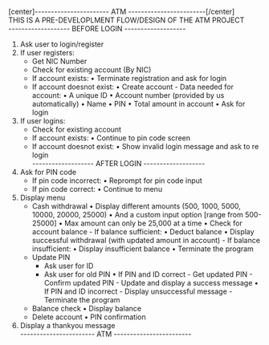 [center]----------------------- ATM ------------------------[/center]\
THIS IS A PRE-DEVELOPLMENT FLOW/DESIGN OF THE ATM PROJECT\
------------------- BEFORE LOGIN -------------------
1. Ask user to login/register
2. If user registers:
    - Get NIC Number
    - Check for existing account (By NIC)
    - If account exists:
        • Terminate registration and ask for login
    - If account doesnot exist:
        • Create account
            - Data needed for account:
                • A unique ID
                • Account number (provided by us automatically)
                • Name
                • PIN
                • Total amount in account
        • Ask for login
3. If user logins:
    - Check for existing account
    - If account exists:
        • Continue to pin code screen
    - If account doesnot exist:
        • Show invalid login message and ask to re login\
------------------- AFTER LOGIN -------------------
4. Ask for PIN code
    - If pin code incorrect:
        • Reprompt for pin code input
    - If pin code correct:
        • Continue to menu
5. Display menu
    - Cash withdrawal
        • Display different amounts (500, 1000, 5000, 10000, 20000, 25000)
        • And a custom input option [range from 500-25000]
        • Max amount can only be 25,000 at a time
        • Check for account balance
            - If balance sufficient:
                • Deduct balance
                • Display successful withdrawal (with updated amount in account)
            - If balance insufficient:
                • Display insufficient balance
                • Terminate the program
    - Update PIN
        - Ask user for ID
        - Ask user for old PIN
            • If PIN and ID correct
                - Get updated PIN
                - Confirm updated PIN
                - Update and display a success message
            • If PIN and ID incorrect
                - Display unsuccessful message
                - Terminate the program
    - Balance check
        • Display balance
    - Delete account
        • PIN confirmation
6. Display a thankyou message\
----------------------- ATM ------------------------
